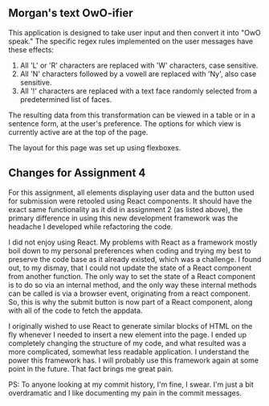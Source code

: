 ## Morgan's text OwO-ifier
This application is designed to take user input and then convert it into "OwO speak." The specific regex rules implemented on the user messages have these effects:

1. All 'L' or 'R' characters are replaced with 'W' characters, case sensitive.
2. All 'N' characters followed by a vowell are replaced with 'Ny', also case sensitive.
3. All '!' characters are replaced with a text face randomly selected from a predetermined list of faces.

The resulting data from this transformation can be viewed in a table or in a sentence form, at the user's preference. The options for which view is currently active are at the top of the page.

The layout for this page was set up using flexboxes.

## Changes for Assignment 4
For this assignment, all elements displaying user data and the button used for submission were retooled using React components. It should have the exact same functionality as it did in assignment 2 (as listed above), the primary difference in using this new development framework was the headache I developed while refactoring the code.

I did not enjoy using React. My problems with React as a framework mostly boil down to my personal preferences when coding and trying my best to preserve the code base as it already existed, which was a challenge. I found out, to my dismay, that I could not update the state of a React component from another function. The only way to set the state of a React component is to do so via an internal method, and the only way these internal methods can be called is via a browser event, originating from a react component. So, this is why the submit button is now part of a React component, along with all of the code to fetch the appdata.

I originally wished to use React to generate similar blocks of HTML on the fly whenever I needed to insert a new element into the page. I ended up completely changing the structure of my code, and what resulted was a more complicated, somewhat less readable application. I understand the power this framework has. I will probably use this framework again at some point in the future. That fact brings me great pain.

PS: To anyone looking at my commit history, I'm fine, I swear. I'm just a bit overdramatic and I like documenting my pain in the commit messages. 